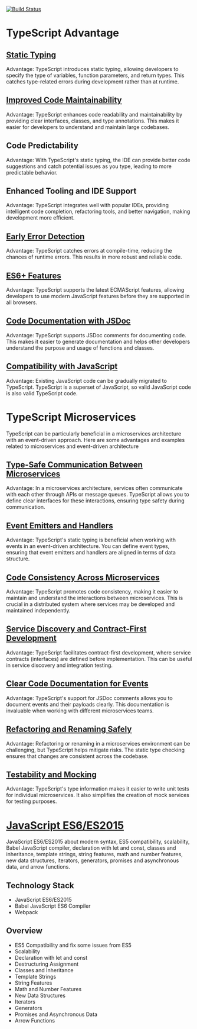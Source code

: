 [![Build Status](https://travis-ci.org/Khachornchit/JavaScript-TypeScript.svg?branch=master)](https://travis-ci.org/Khachornchit/JavaScript-TypeScript)

# TypeScript Advantage

## [Static Typing](ts/src/advantage/StaticTyping.ts)

Advantage: TypeScript introduces static typing, allowing developers to specify the type of variables, function
parameters, and return types. This catches type-related errors during development rather than at runtime.

## [Improved Code Maintainability](ts/src/advantage/ImprovedCodeMaintainability.ts)

Advantage: TypeScript enhances code readability and maintainability by providing clear interfaces, classes, and type
annotations. This makes it easier for developers to understand and maintain large codebases.

## Code Predictability

Advantage: With TypeScript's static typing, the IDE can provide better code suggestions and catch potential issues as
you type, leading to more predictable behavior.

## Enhanced Tooling and IDE Support

Advantage: TypeScript integrates well with popular IDEs, providing intelligent code completion, refactoring tools, and
better navigation, making development more efficient.

## [Early Error Detection](ts/src/advantage/EarlyErrorDetection.ts)

Advantage: TypeScript catches errors at compile-time, reducing the chances of runtime errors. This results in more
robust and reliable code.

## [ES6+ Features](ts/src/advantage/ES6Features.ts)

Advantage: TypeScript supports the latest ECMAScript features, allowing developers to use modern JavaScript features
before they are supported in all browsers.

## [Code Documentation with JSDoc](ts/src/advantage/CodeDocumentationWithJSDoc.ts)

Advantage: TypeScript supports JSDoc comments for documenting code. This makes it easier to generate documentation and
helps other developers understand the purpose and usage of functions and classes.

## [Compatibility with JavaScript](ts/src/advantage/CompatibilityWithJavaScript.ts)

Advantage: Existing JavaScript code can be gradually migrated to TypeScript. TypeScript is a superset of JavaScript, so
valid JavaScript code is also valid TypeScript code.

# TypeScript Microservices

TypeScript can be particularly beneficial in a microservices architecture with an event-driven approach. Here are some
advantages and examples related to microservices and event-driven architecture

## [Type-Safe Communication Between Microservices](ts/src/microservices/TypeSafeCommunicationBetweenMicroservices.ts)

Advantage: In a microservices architecture, services often communicate with each other through APIs or message queues.
TypeScript allows you to define clear interfaces for these interactions, ensuring type safety during communication.

## [Event Emitters and Handlers](ts/src/microservices/EventEmitterAndHandlers.ts)

Advantage: TypeScript's static typing is beneficial when working with events in an event-driven architecture. You can
define event types, ensuring that event emitters and handlers are aligned in terms of data structure.

## [Code Consistency Across Microservices](ts/src/microservices/CodeConsistencyAcrossMicroservices.ts)

Advantage: TypeScript promotes code consistency, making it easier to maintain and understand the interactions between
microservices. This is crucial in a distributed system where services may be developed and maintained independently.

## [Service Discovery and Contract-First Development](ts/src/microservices/ServiceDiscoveryAndContractFirstDevelopment.ts)

Advantage: TypeScript facilitates contract-first development, where service contracts (interfaces) are defined before
implementation. This can be useful in service discovery and integration testing.

## [Clear Code Documentation for Events](ts/src/microservices/ClearCodeDocumentationForEvents.ts)

Advantage: TypeScript's support for JSDoc comments allows you to document events and their payloads clearly. This
documentation is invaluable when working with different microservices teams.

## [Refactoring and Renaming Safely](ts/src/microservices/RefactoringAndRenamingSafely.ts)

Advantage: Refactoring or renaming in a microservices environment can be challenging, but TypeScript helps mitigate
risks. The static type checking ensures that changes are consistent across the codebase.

## [Testability and Mocking](ts/src/microservices/TestabilityAndMocking.ts)

Advantage: TypeScript's type information makes it easier to write unit tests for individual microservices. It also
simplifies the creation of mock services for testing purposes.

# [JavaScript ES6/ES2015](js)

JavaScript ES6/ES2015 about modern syntax, ES5 compatibility, scalability, Babel JavaScript compiler, declaration with
let and const, classes and inheritance, template strings, string features, math and number features, new data
structures, iterators, generators, promises and asynchronous data, and arrow functions.

## Technology Stack

* JavaScript ES6/ES2015
* Babel JavaScript ES6 Compiler
* Webpack

## Overview

* ES5 Compatibility and fix some issues from ES5
* Scalability
* Declaration with let and const
* Destructuring Assignment
* Classes and Inheritance
* Template Strings
* String Features
* Math and Number Features
* New Data Structures
* Iterators
* Generators
* Promises and Asynchronous Data
* Arrow Functions
